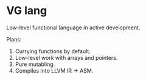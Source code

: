 # VG lang
Low-level functional language in active development.

Plans:
1. Currying functions by default.
2. Low-level work with arrays and pointers.
3. Pure mutabling.
4. Compiles into LLVM IR -> ASM.
